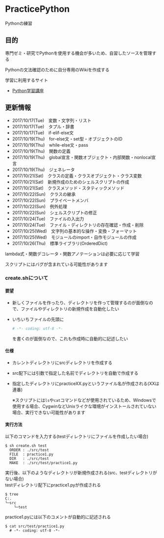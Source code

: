 # PracticePython
Pythonの練習

## 目的
専門ゼミ・研究でPythonを使用する機会が多いため、自習したソースを管理する

Pythonの文法確認のために自分専用のWikiを作成する

学習に利用するサイト

- [Python学習講座](http://www.python.ambitious-engineer.com/)

## 更新情報
- 2017/10/17(Tue)　変数・文字列・リスト
- 2017/10/17(Tue)　タプル・辞書
- 2017/10/17(Tue)　if-elif-else文
- 2017/10/19(Thu)　for-else文・set型・オブジェクトのID
- 2017/10/19(Thu)　while-else文・pass
- 2017/10/19(Thu)　関数の定義
- 2017/10/19(Thu)　global宣言・関数オブジェクト・内部関数・nonlocal宣言
- 2017/10/19(Thu)　ジェネレータ
- 2017/10/21(Sat)　クラスの定義・クラスオブジェクト・クラス変数
- 2017/10/21(Sat)　新規作成のためのシェルスクリプトの作成
- 2017/10/21(Sat)　クラスメソッド・スタティックメソッド
- 2017/10/22(Sun)　クラスの継承
- 2017/10/22(Sun)　プライベートメンバ
- 2017/10/22(Sun)　例外処理
- 2017/10/22(Sun)　シェルスクリプトの修正
- 2017/10/24(Tue)　ファイルの入出力
- 2017/10/24(Tue)　ファイル・ディレクトリの存在確認・作成・削除
- 2017/10/25(Wed)　文字列の基本的な操作・変換・フォーマット
- 2017/10/25(Wed)　モジュールのimport・自作モジュールの作成
- 2017/10/26(Thu)　標準ライブラリ(OrderedDict)


lambda式・関数デコレータ・関数アノテーションは必要に応じて学習  

スクリプトにはバグが含まれている可能性があります  

### create.shについて
#### 要望

- 新しくファイルを作ったり、ディレクトリを作って管理するのが面倒なので、ファイルやディレクトリの新規作成を自動化したい

- いちいちファイルの先頭に
    ```python
    # -*- coding: utf-8 -*-
    ```
    を書くのが面倒なので、これも作成時に自動的に記述したい

#### 仕様
- カレントディレクトリにsrcディレクトリを作成する
- src配下には引数で指定した名前でディレクトリを自動で作成する
- 指定したディレクトリにpracticeXX.pyというファイル名が作成される(XXは連番)

    ※スクリプトには`ls`や`cat`コマンドなどが使用されているため、Windowsで使用する場合、CygwinなどUnixライクな環境がインストールされていない場合、実行できない可能性があります

#### 実行方法
以下のコマンドを入力する(testディレクトリにファイルを作成したい場合)

```
$ sh create.sh test
  ORDER : ./src/test
  FILE  : practice1.py
  DIR   : ./src/test
  MAKE  : ./src/test/practice1.py
```

実行後、以下のようなディレクトリが新規作成される(src、testディレクトリがない場合)  
testディレクトリ配下にpractice1.pyが作成される

```
$ tree
C:.
└─src
    └─test
```

practice1.pyには以下のコメントが自動的に記述される

```
$ cat src/test/practice1.py
  # -*- coding: utf-8 -*-
```
